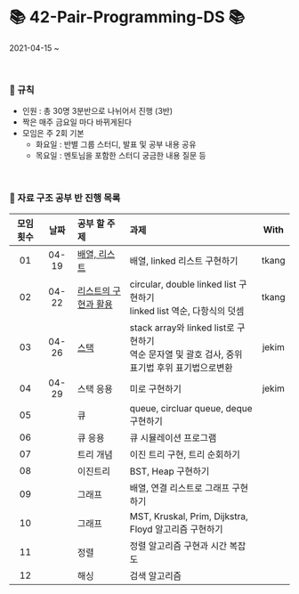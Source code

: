 # 📚 42-Pair-Programming-DS 📚

2021-04-15 ~

<br>

### 📍 규칙
- 인원 : 총 30명 3분반으로 나뉘어서 진행 (3반)
- 짝은 매주 금요일 마다 바뀌게된다
- 모임은 주 2회 기본
  - 화요일 : 반별 그룹 스터디, 발표 및 공부 내용 공유
  - 목요일 : 멘토님을 포함한 스터디 궁금한 내용 질문 등 

<br>

### 📎 자료 구조 공부 반 진행 목록
|모임 횟수|날짜|공부 할 주제|과제|With|
|:---:|:----:|:---|:---|:---:|
|01|04-19|[배열, 리스트](https://github.com/33bini/42-study_datastructure2022/tree/main/2_List)|배열, linked 리스트 구현하기|tkang|
|02|04-22|[리스트의 구현과 활용](https://github.com/33bini/42-study_datastructure2022/tree/main/2_List/3_Polynomial)|circular, double linked list 구현하기<br>linked list 역순, 다항식의 덧셈|tkang|
|03|04-26|[스택](https://github.com/33bini/42-study_datastructure2022/tree/main/3_Stack)|stack array와 linked list로 구현하기<br>역순 문자열 및 괄호 검사, 중위 표기법 후위 표기법으로변환|jekim|
|04|04-29|스택 응용|미로 구현하기|jekim|
|05||큐|queue, circluar queue, deque 구현하기||
|06||큐 응용|큐 시뮬레이션 프로그램||
|07||트리 개념|이진 트리 구현, 트리 순회하기||
|08||이진트리|BST, Heap 구현하기||
|09||그래프|배열, 연결 리스트로 그래프 구현하기||
|10||그래프|MST, Kruskal, Prim, Dijkstra, Floyd 알고리즘 구현하기||
|11||정렬|정렬 알고리즘 구현과 시간 복잡도||
|12||해싱|검색 알고리즘||
